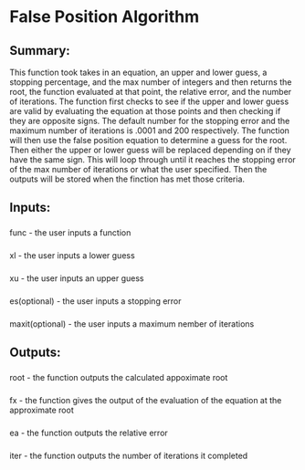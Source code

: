 # False Position Algorithm

## Summary: 
This function took takes in an equation, an upper and lower guess, a stopping percentage, and the max number of integers and then returns the root, the function evaluated at that point, the relative error, and the number of iterations. The function first checks to see if the upper and lower guess are valid by evaluating the equation at those points and then checking if they are opposite signs. The default number for the stopping error and the maximum number of iterations is .0001 and 200 respectively. The function will then use the false position equation to determine a guess for the root. Then either the upper or lower guess will be replaced depending on if they have the same sign. This will loop through until it reaches the stopping error of the max number of iterations or what the user specified. Then the outputs will be stored when the finction has met those criteria.

## Inputs: 
### 
func - the user inputs a function
### 
xl - the user inputs a lower guess
### 
xu - the user inputs an upper guess
### 
es(optional) - the user inputs a stopping error
### 
maxit(optional) - the user inputs a maximum nember of iterations
## Outputs:
### 
root - the function outputs the calculated appoximate root
### 
fx - the function gives the output of the evaluation of the equation at the approximate root
### 
ea - the function outputs the relative error
### 
iter - the function outputs the number of iterations it completed
